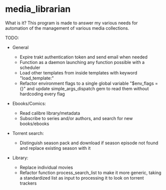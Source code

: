# media_librarian

What is it?
This program is made to answer my various needs for automation of the management of various media collections.

TODO:
* General
    * Expire trakt authentication token and send email when needed
    * Function as a daemon launching any function possible with a scheduler
    * Load other templates from inside templates with keyword "load_template:"
    * Refactor environment flags to a single global variable "$env_flags = {}" and update simple_args_dispatch gem to read them without hardcoding every flag
    
* Ebooks/Comics:
    * Read calibre library/metadata
    * Subscribe to series and/or authors, and search for new books/ebooks
    
* Torrent search:
    * Distinguish season pack and download if season episode not found and replace existing season with it
    
* Library:
    * Replace individual movies
    * Refactor function process_search_list to make it more generic, taking a standardized list as input to processing it to look on torrent trackers